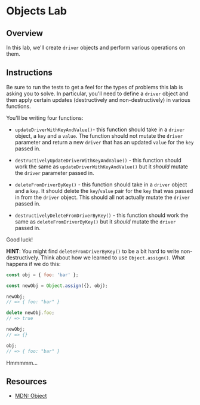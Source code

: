 # Objects Lab

## Overview

In this lab, we'll create `driver` objects and perform various operations on them.

## Instructions

Be sure to run the tests to get a feel for the types of problems this lab is
asking you to solve. In particular, you'll need to define a `driver` object and
then apply certain updates (destructively and non-destructively) in various
functions.

You'll be writing four functions:

* `updateDriverWithKeyAndValue()`- this function should take in a `driver` object,
a `key` and a `value`. The function should not mutate the `driver` parameter and
return a new `driver` that has an updated `value` for the `key` passed in.

* `destructivelyUpdateDriverWithKeyAndValue()` - this function should work the
same as `updateDriverWithKeyAndValue()` but it *should* mutate the `driver`
parameter passed in.

* `deleteFromDriverByKey()` - this function should take in a `driver` object and a
`key`. It should delete the `key`/`value` pair for the `key` that was passed in
from the `driver` object. This should all not actually mutate the `driver`
passed in.

* `destructivelyDeleteFromDriverByKey()` - this function should work the same as
`deleteFromDriverByKey()` but it *should* mutate the `driver` passed in.

Good luck!

**HINT**: You might find `deleteFromDriverByKey()` to be a bit hard to write
non-destructively. Think about how we learned to use `Object.assign()`. What
happens if we do this:

```js
const obj = { foo: 'bar' };

const newObj = Object.assign({}, obj);

newObj;
// => { foo: "bar" }

delete newObj.foo;
// => true

newObj;
// => {}

obj;
// => { foo: "bar" }
```

Hmmmmm...

## Resources

- [MDN: Object](https://developer.mozilla.org/en-US/docs/Web/JavaScript/Reference/Global_Objects/Object)

